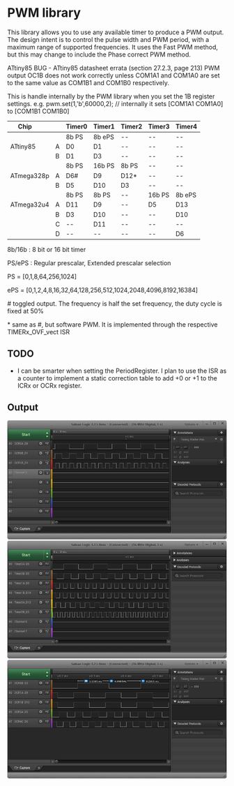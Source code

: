 # PWM library
This library allows you to use any available timer to produce a PWM output.
The design intent is to control the pulse width and PWM period, with a maximum range of supported frequencies.
It uses the Fast PWM method, but this may change to include the Phase correct PWM method.

ATtiny85 BUG - ATtiny85 datasheet errata (section 27.2.3, page 213)
PWM output OC1B does not work correctly unless COM1A1 and COM1A0 are
set to the same value as COM1B1 and COM1B0 respectively.

This is handle internally by the PWM library when you set the 1B register settings.
e.g. pwm.set(1,'b',60000,2); // internally it sets [COM1A1 COM1A0] to [COM1B1 COM1B0]

| Chip       |   | Timer0 | Timer1 | Timer2 | Timer3 | Timer4 |
|------------|---|--------|--------|--------|--------|--------|
|            |   | 8b PS  | 8b ePS | --     | --     | --     |
| ATtiny85   | A | D0     | D1     | --     | --     | --     |
|            | B | D1     | D3     | --     | --     | --     |
|            |   | 8b PS  | 16b PS | 8b PS  | --     | --     |
| ATmega328p | A | D6\#   | D9     | D12\*  | --     | --     |
|            | B | D5     | D10    | D3     | --     | --     |
|            |   | 8b PS  | 8b PS  | --     | 16b PS | 8b ePS |
| ATmega32u4 | A | D11    | D9     | --     | D5     | D13    |
|            | B | D3     | D10    | --     | --     | D10    |
|            | C | --     | D11    | --     | --     | --     |
|            | D | --     | --     | --     | --     | D6     |

8b/16b : 8 bit or 16 bit timer

PS/ePS : Regular prescalar, Extended prescalar selection

PS = [0,1,8,64,256,1024]

ePS = [0,1,2,4,8,16,32,64,128,256,512,1024,2048,4096,8192,16384]

\# toggled output. The frequency is half the set frequency, the duty cycle is fixed at 50%

\* same as #, but software PWM. It is implemented through the respective TIMERx_OVF_vect ISR

## TODO
* I can be smarter when setting the PeriodRegister. I plan to use the ISR as a counter to implement a static correction table to add +0 or +1 to the ICRx or OCRx register.

## Output

![ATtiny85](ATtiny85.png?raw=true)
![ATmega328p](ATmega328p.png?raw=true)
![ATmega32u4](ATmega32u4(ProMicro).png?raw=true)
